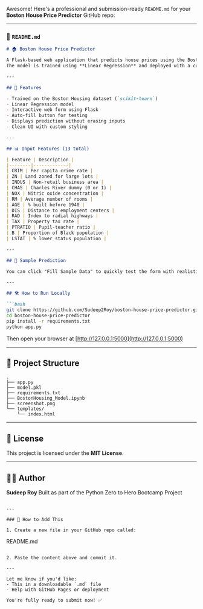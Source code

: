 Awesome! Here's a professional and submission-ready `README.md` for your **Boston House Price Predictor** GitHub repo:

---

### 📄 `README.md`

````markdown
# 🏠 Boston House Price Predictor

A Flask-based web application that predicts house prices using the Boston Housing dataset.  
The model is trained using **Linear Regression** and deployed with a custom web interface using **HTML/CSS**.

---

## 🚀 Features

- Trained on the Boston Housing dataset (`scikit-learn`)
- Linear Regression model
- Interactive web form using Flask
- Auto-fill button for testing
- Displays prediction without erasing inputs
- Clean UI with custom styling

---

## 📊 Input Features (13 total)

| Feature | Description |
|--------|-------------|
| CRIM | Per capita crime rate |
| ZN | Land zoned for large lots |
| INDUS | Non-retail business area |
| CHAS | Charles River dummy (0 or 1) |
| NOX | Nitric oxide concentration |
| RM | Average number of rooms |
| AGE | % built before 1940 |
| DIS | Distance to employment centers |
| RAD | Index to radial highways |
| TAX | Property tax rate |
| PTRATIO | Pupil-teacher ratio |
| B | Proportion of Black population |
| LSTAT | % lower status population |

---

## 🧪 Sample Prediction

You can click "Fill Sample Data" to quickly test the form with realistic inputs.

---

## 🛠️ How to Run Locally

```bash
git clone https://github.com/Sudeep2Roy/boston-house-price-predictor.git
cd boston-house-price-predictor
pip install -r requirements.txt
python app.py
````

Then open your browser at [http://127.0.0.1:5000](http://127.0.0.1:5000)

---

## 📁 Project Structure

```
.
├── app.py
├── model.pkl
├── requirements.txt
├── BostonHousing_Model.ipynb
├── screenshot.png
└── templates/
    └── index.html
```

---

## 📝 License

This project is licensed under the **MIT License**.

---

## 🙋‍♂️ Author

**Sudeep Roy**
Built as part of the Python Zero to Hero Bootcamp Project

```

---

### 📌 How to Add This

1. Create a new file in your GitHub repo called:
```

README.md

```

2. Paste the content above and commit it.

---

Let me know if you'd like:
- This in a downloadable `.md` file
- Help with GitHub Pages or deployment

You're fully ready to submit now! ✅
```
